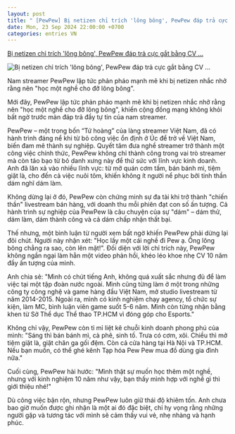 ```yaml
---
layout: post
title: " [PewPew] Bị netizen chỉ trích 'lông bông', PewPew đáp trả cực gắt bằng CV ..."
date: Mon, 23 Sep 2024 22:00:00 +0700
categories: entries VN
---
```

[Bị netizen chỉ trích 'lông bông', PewPew đáp trả cực gắt bằng CV ...](https://motgame.vn/bi-netizen-chi-trich-long-bong-pewpew-dap-tra-cuc-gat-bang-cv-khung-34543.html)

![Bị netizen chỉ trích 'lông bông', PewPew đáp trả cực gắt bằng CV ...](https://motgame.vn/stores/news_dataimages/2024/092024/23/15/in_social/photo-3-16965138396271479130359-1696556866125-1696556866309864011481-17269667121081405058196-27-0-372-551-crop-172696671950088596021620240923150016.7240520.jpg?randTime=1727109715)

Nam streamer PewPew lập tức phản pháo mạnh mẽ khi bị netizen nhắc nhở rằng nên "học một nghề cho đỡ lông bông".

Mới đây, PewPew lập tức phản pháo mạnh mẽ khi bị netizen nhắc nhở rằng nên "học một nghề cho đỡ lông bông", khiến cộng đồng mạng không khỏi bất ngờ trước màn đáp trả đầy tự tin của nam streamer.

PewPew – một trong bốn “Tứ hoàng” của làng streamer Việt Nam, đã có hành trình đáng nể khi từ bỏ công việc ổn định ở Úc để trở về Việt Nam, biến đam mê thành sự nghiệp. Quyết tâm đưa nghề streamer trở thành một công việc chính thức, PewPew không chỉ thành công trong vai trò streamer mà còn táo bạo từ bỏ danh xưng này để thử sức với lĩnh vực kinh doanh. Anh đã lăn xả vào nhiều lĩnh vực: từ mở quán cơm tấm, bán bánh mì, tiệm giặt là, cho đến cả việc nuôi tôm, khiến không ít người nể phục bởi tinh thần dám nghĩ dám làm.

Không dừng lại ở đó, PewPew còn chứng minh sự đa tài khi trở thành "chiến thần" livestream bán hàng, với doanh thu mỗi phiên đạt con số ấn tượng. Cả hành trình sự nghiệp của PewPew là câu chuyện của sự "dám" – dám thử, dám làm, dám thành công và cả dám chấp nhận thất bại.

Thế nhưng, một bình luận từ người xem bất ngờ khiến PewPew phải dừng lại đôi chút. Người này nhận xét: "Học lấy một cái nghề đi Pew ạ. Ông lông bông chẳng ra sao, còn lên mặt!". Đối diện với lời chỉ trích này, PewPew không ngần ngại làm hẳn một video phản hồi, khéo léo khoe nhẹ CV 10 năm đầy ấn tượng của mình.

Anh chia sẻ: "Mình có chút tiếng Anh, không quá xuất sắc nhưng đủ để làm việc tại một tập đoàn nước ngoài. Mình cũng từng làm ở một trong những công ty công nghệ và game hàng đầu Việt Nam, mở studio livestream từ năm 2014-2015. Ngoài ra, mình có kinh nghiệm chạy agency, tổ chức sự kiện, làm MC, bình luận viên game suốt 5-6 năm. Mình còn từng nhận bằng khen từ Sở Thể dục Thể thao TP.HCM vì đóng góp cho Esports."

Không chỉ vậy, PewPew còn tỉ mỉ liệt kê chuỗi kinh doanh phong phú của mình: "Sáng thì bán bánh mì, cà phê, sinh tố. Trưa có cơm, xôi. Chiều thì mở tiệm giặt là, giặt chăn ga gối đệm. Còn cả cửa hàng tại Hà Nội và TP.HCM. Nếu bạn muốn, có thể ghé kênh Tạp hóa Pew Pew mua đồ dùng gia đình nữa."

Cuối cùng, PewPew hài hước: "Mình thật sự muốn học thêm một nghề, nhưng với kinh nghiệm 10 năm như vậy, bạn thấy mình hợp với nghề gì thì giới thiệu nhé!"

Dù công việc bận rộn, nhưng PewPew luôn giữ thái độ khiêm tốn. Anh chưa bao giờ muốn được ghi nhận là một ai đó đặc biệt, chỉ hy vọng rằng những người gặp và tương tác với mình sẽ cảm thấy vui vẻ, nhẹ nhàng và hạnh phúc.

